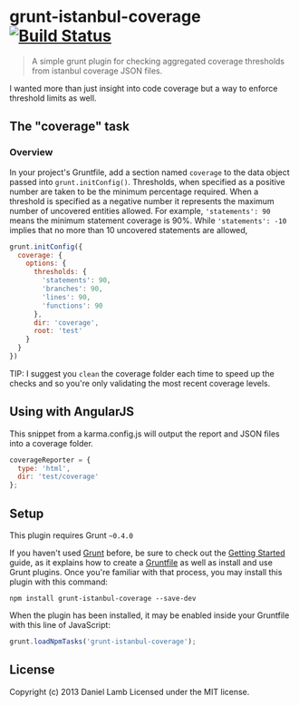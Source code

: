 # grunt-istanbul-coverage [![Build Status](https://travis-ci.org/daniellmb/grunt-istanbul-coverage.png)](https://travis-ci.org/daniellmb/grunt-istanbul-coverage)

> A simple grunt plugin for checking aggregated coverage thresholds from istanbul coverage JSON files.

I wanted more than just insight into code coverage but a way to enforce threshold limits as well.


## The "coverage" task

### Overview
In your project's Gruntfile, add a section named `coverage` to the data object passed into `grunt.initConfig()`.
Thresholds, when specified as a positive number are taken to be the minimum percentage required.
When a threshold is specified as a negative number it represents the maximum number of uncovered entities allowed.
For example, `'statements': 90` means the minimum statement coverage is 90%. While `'statements': -10` implies that no
more than 10 uncovered statements are allowed,

```js
grunt.initConfig({
  coverage: {
    options: {
      thresholds: {
        'statements': 90,
        'branches': 90,
        'lines': 90,
        'functions': 90
      },
      dir: 'coverage',
      root: 'test'
    }
  }
})
```

TIP: I suggest you `clean` the coverage folder each time to speed up the checks and so you're only validating the most
recent coverage levels.


## Using with AngularJS

This snippet from a karma.config.js will output the report and JSON files into a coverage folder.

```js
coverageReporter = {
  type: 'html',
  dir: 'test/coverage'
};
```


## Setup
This plugin requires Grunt `~0.4.0`

If you haven't used [Grunt](http://gruntjs.com/) before, be sure to check out the
[Getting Started](http://gruntjs.com/getting-started) guide, as it explains how to create a
[Gruntfile](http://gruntjs.com/sample-gruntfile) as well as install and use Grunt plugins.
Once you're familiar with that process, you may install this plugin with this command:

```shell
npm install grunt-istanbul-coverage --save-dev
```

When the plugin has been installed, it may be enabled inside your Gruntfile with this line of JavaScript:

```js
grunt.loadNpmTasks('grunt-istanbul-coverage');
```


## License
Copyright (c) 2013 Daniel Lamb
Licensed under the MIT license.
